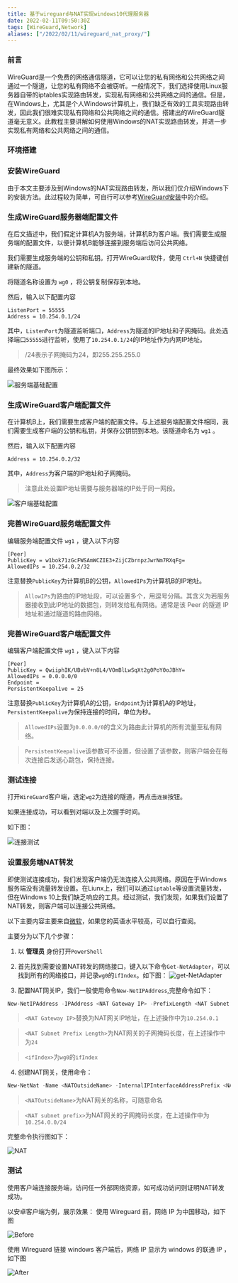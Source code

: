 ```yaml
---
title: 基于wireguard与NAT实现windows10代理服务器
date: 2022-02-11T09:50:30Z
tags: [WireGuard,Network]
aliases: ["/2022/02/11/wireguard_nat_proxy/"]
---
```


### 前言
WireGuard是一个免费的网络通信隧道，它可以让您的私有网络和公共网络之间通过一个隧道，让您的私有网络不会被窃听。一般情况下，我们选择使用Linux服务器自带的iptables实现路由转发，实现私有网络和公共网络之间的通信。但是，在Windows上，尤其是个人Windows计算机上，我们缺乏有效的工具实现路由转发，因此我们很难实现私有网络和公共网络之间的通信。搭建出的WireGuard隧道毫无意义。此教程主要讲解如何使用Windows的NAT实现路由转发，并进一步实现私有网络和公共网络之间的通信。

### 环境搭建

### 安装WireGuard

由于本文主要涉及到Windows的NAT实现路由转发，所以我们仅介绍Windows下的安装方法。此过程较为简单，可自行可以参考[WireGuard安装](https://www.wireguard.com/install/)中的介绍。

### 生成WireGuard服务器端配置文件

在后文描述中，我们假定计算机A为服务端，计算机B为客户端。我们需要生成服务端的配置文件，以便计算机B能够连接到服务端后访问公共网络。

我们需要生成服务端的公钥和私钥。打开WireGuard软件，使用 `Ctrl+N` 快捷键创建新的隧道。

将隧道名称设置为 `wg0` ，将公钥复制保存到本地。

然后，输入以下配置内容


```
ListenPort = 55555
Address = 10.254.0.1/24
```

其中，`ListenPort`为隧道监听端口，`Address`为隧道的IP地址和子网掩码。此处选择端口`55555`进行监听，使用了`10.254.0.1/24`的IP地址作为内网IP地址。

> /24表示子网掩码为24，即255.255.255.0

最终效果如下图所示：

![服务端基础配置](https://img.gopic.xyz/H9901cef7da9a40969c94a254b8f696e0N.png)

### 生成WireGuard客户端配置文件

在计算机B上，我们需要生成客户端的配置文件。与上述服务端配置文件相同，我们需要生成客户端的公钥和私钥，并保存公钥钥到本地。该隧道命名为 `wg1` 。

然后，输入以下配置内容

```
Address = 10.254.0.2/32
```
其中，`Address`为客户端的IP地址和子网掩码。

>注意此处设置IP地址需要与服务器端的IP处于同一网段。

![客户端基础配置](https://img.gopic.xyz/H52c11e9f3d1f410696126c0c640ef371V.png)


### 完善WireGuard服务端配置文件

编辑服务端配置文件 `wg1` ，键入以下内容

```
[Peer]
PublicKey = w1bok71zGcFWSAmWCZIE3+ZijCZbrnpzJwrNm7RXqFg=
AllowedIPs = 10.254.0.2/32
```

注意替换`PublicKey`为计算机B的公钥，`AllowedIPs`为计算机B的IP地址。

>`AllowIPs`为路由的IP地址段，可以设置多个，用逗号分隔。其含义为若服务器接收到此IP地址的数据包，则转发给私有网络。通常是该 Peer 的隧道 IP 地址和通过隧道的路由网络。


### 完善WireGuard客户端配置文件

编辑客户端配置文件 `wg1` ，键入以下内容

```
[Peer]
PublicKey = QwiiphIK/UBvbV+n8L4/VOmBlLwSqXt2g0PoY0oJBhY=
AllowedIPs = 0.0.0.0/0
Endpoint = 
PersistentKeepalive = 25
```

注意替换`PublicKey`为计算机A的公钥，`Endpoint`为计算机A的IP地址，`PersistentKeepalive`为保持连接的时间，单位为秒。

>`AllowedIPs`设置为`0.0.0.0/0`的含义为路由此计算机的所有流量至私有网络。

> `PersistentKeepalive`该参数可不设置，但设置了该参数，则客户端会在每次连接后发送心跳包，保持连接。

### 测试连接

打开`WireGuard`客户端，选定`wg2`为连接的隧道，再点击`连接`按钮。

如果连接成功，可以看到对端以及上次握手时间。

如下图：

![连接测试](https://img.gopic.xyz/Hd1f4859a4ebe41b799cf42a44a089ca45.png)


### 设置服务端NAT转发

即使测试连接成功，我们发现客户端仍无法连接入公共网络。原因在于Windows服务端没有流量转发设置。在Liunx上，我们可以通过`iptable`等设置流量转发，但在Windows 10上我们缺乏响应的工具。经过测试，我们发现，如果我们设置了NAT转发，则客户端可以连接公共网络。

以下主要内容主要来自[微软](https://docs.microsoft.com/en-us/virtualization/hyper-v-on-windows/user-guide/setup-nat-network)，如果您的英语水平较高，可以自行查阅。

主要分为以下几个步骤：

1. 以 **管理员** 身份打开`PowerShell`

1. 首先找到需要设置NAT转发的网络接口，键入以下命令`Get-NetAdapter`，可以找到所有的网络接口，并记录`wg0`的`ifIndex`。如下图：
![get-NetAdapter](https://img.gopic.xyz/c52a8b220030702a609ec2f8eebfc4f5.png)

1. 配置NAT网关IP，我们一般使用命令`New-NetIPAddress`,完整命令如下：
```PowerShell
New-NetIPAddress -IPAddress <NAT Gateway IP> -PrefixLength <NAT Subnet Prefix Length> -InterfaceIndex <ifIndex>
```

> `<NAT Gateway IP>`替换为NAT网关IP地址，在上述操作中为`10.254.0.1`

> `<NAT Subnet Prefix Length>`为NAT网关的子网掩码长度，在上述操作中为`24`

>`<ifIndex>`为`wg0`的`ifIndex`

4. 创建NAT网关，使用命令：

```PowerShell
New-NetNat -Name <NATOutsideName> -InternalIPInterfaceAddressPrefix <NAT subnet prefix>
```

> `<NATOutsideName>`为NAT网关的名称，可随意命名

> `<NAT subnet prefix>`为NAT网关的子网掩码长度，在上述操作中为`10.254.0.0/24`

完整命令执行图如下：

![NAT](https://img.gopic.xyz/3744684756d7dd0845197947b611ac28.png)

### 测试

使用客户端连接服务端，访问任一外部网络资源，如可成功访问则证明NAT转发成功。

以安卓客户端为例，展示效果：
使用 Wireguard 前，网络 IP 为中国移动，如下图

![Before](https://img.gopic.xyz/NotWithWireguard.jpeg)

使用 Wireguard 链接 windows 客户端后，网络 IP 显示为 windows 的联通 IP ，如下图

![After](https://img.gopic.xyz/WithWireguard.jpeg)
